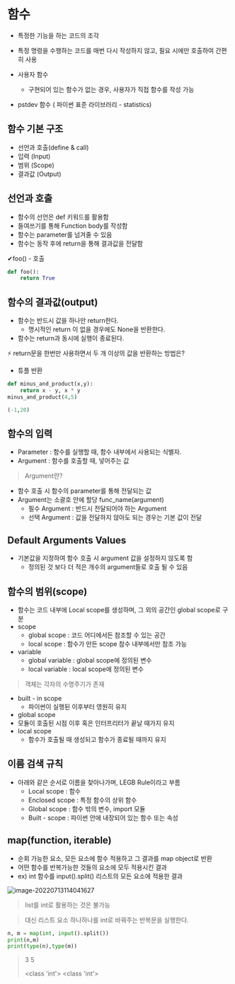 # 함수

- 특정한 기능을 하는 코드의 조각
- 특정 명령을 수행하는 코드를 매번 다시 작성하지 않고, 필요 시에만 호출하여 간편히 사용
- 사용자 함수
  - 구현되어 있는 함수가 없는 경우, 사용자가 직접 함수를 작성 가능

- pstdev 함수 ( 파이썬 표준 라이브러리 - statistics)



## 함수 기본 구조

- 선언과 호출(define & call)
- 입력 (Input)
- 범위 (Scope)
- 결과값 (Output)



## 선언과 호출

- 함수의 선언은 def 키워드를 활용함
- 들여쓰기를 통해 Function body를 작성함
- 함수는  parameter를 넘겨줄 수 있음
- 함수는 동작 후에 return을 통해 결과값을 전달함

✔foo() - 호출

```python
def foo():
    return True
```



## 함수의 결과값(output)

- 함수는 반드시 값을 하나만 return한다.
  - 명시적인 return 이 없을 경우에도 None을 반환한다.
- 함수는 return과 동시에 실행이 종료된다.



⚡ return문을 한번만 사용하면서 두 개 이상의 값을 반환하는 방법은?

- 튜플 반환

```python
def minus_and_product(x,y):
    return x - y, x * y
minus_and_product(4,5)
```

```python
(-1,20)
```



## 함수의 입력

- Parameter : 함수를 실행할 때, 함수 내부에서 사용되는 식별자.
- Argument : 함수를 호출할 때, 넣어주는 값

> Argument란?

- 함수 호출 시 함수의 parameter를 통해 전달되는 값
- Argument는 소괄호 안에 할당 func_name(argument)
  - 필수 Argument : 반드시 전달되어야 하는 Argument
  - 선택 Argument : 값을 전달하지 않아도 되는 경우는 기본 값이 전달

## Default Arguments Values

- 기본값을 지정하여 함수 호출 시 argument 값을 설정하지 않도록 함
  - 정의된 것 보다 더 적은 개수의 argument들로 호출 될 수 있음



## 함수의 범위(scope)



- 함수는 코드 내부에 Local scope를 생성하며, 그 외의 공간인 global scope로 구분
- scope
  - global scope : 코드 어디에서든 참조할 수 있는 공간
  - local scope : 함수가 만든 scope 참수 내부에서만 참조 가능
- variable
  - global variable : global scope에 정의된 변수
  - local variable : local scope에 정의된 변수

> 객체는 각자의 수명주기가 존재

- built - in scope
  - 파이썬이 실행된 이후부터 영원히 유지
-  global scope
  - 모듈이 호출된 시점 이후 혹은 인터프리터가 끝날 때가지 유지
- local scope
  - 함수가 호출될 때 생성되고 함수가 종료될 때까지 유지

## 이름 검색 규칙

- 아래와 같은 순서로 이름을 찾아나가며, LEGB  Rule이라고 부름
  - Local scope : 함수
  - Enclosed scope : 특정 함수의 상위 함수
  - Global scope : 함수 밖의 변수, import 모듈
  - Built - scope : 파이썬 안에 내장되어 있는 함수 또는 속성



## map(function, iterable)

- 순회 가능한 요소, 모든 요소에 함수 적용하고 그 결과를 map object로 반환
- 어떤 함수를 반복가능한 것들의 요소에 모두 적용시킨 결과
- ex) int 함수를 input().split() 리스트의 모든 요소에 적용한 결과

![image-20220713114041627](C:\Users\이주현\AppData\Roaming\Typora\typora-user-images\image-20220713114041627.png)

> list를 int로 활용하는 것은 불가능

> 대신 리스트 요소 하나하나를 int로 바꿔주는 반복문을 실행한다.

```python
n, m = map(int, input().split())
print(n,m)
print(type(n),type(m))
```

> 3 5
>
> <class 'int'> <class 'int'>
>
> 